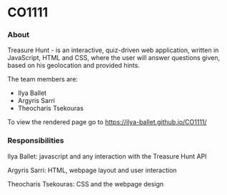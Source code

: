 # CO1111

### About

Treasure Hunt - is an interactive, quiz-driven web application, written in JavaScript, HTML and CSS,
where the user will answer questions given, based on his geolocation and provided hints.

The team members are:
- Ilya Ballet
- Argyris Sarri
- Theocharis Tsekouras

To view the rendered page go to
https://ilya-ballet.github.io/CO1111/

### Responsibilities

Ilya Ballet: javascript and any interaction with the Treasure Hunt API

Argyris Sarri: HTML, webpage layout and user interaction

Theocharis Tsekouras: CSS and the webpage design